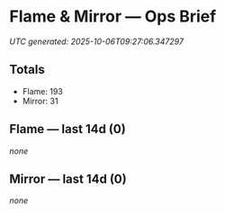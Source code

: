 # Flame & Mirror — Ops Brief
_UTC generated: 2025-10-06T09:27:06.347297_

## Totals
- Flame:  193
- Mirror: 31

## Flame — last 14d (0)
_none_

## Mirror — last 14d (0)
_none_